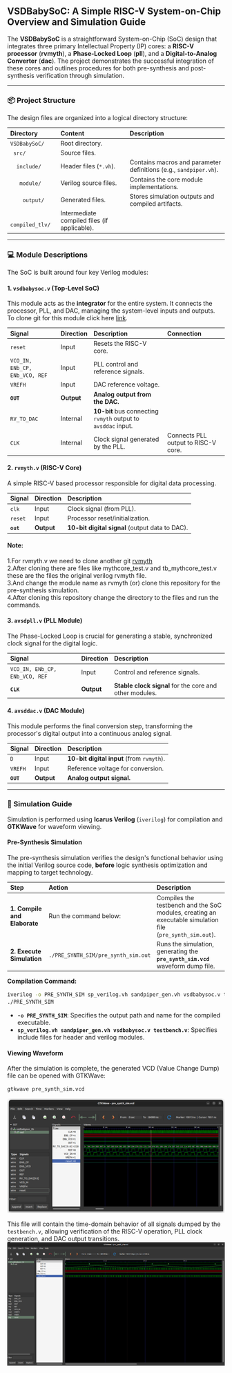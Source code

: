 ## VSDBabySoC: A Simple RISC-V System-on-Chip Overview and Simulation Guide

The **VSDBabySoC** is a straightforward System-on-Chip (SoC) design that integrates three primary Intellectual Property (IP) cores: a **RISC-V processor** (**rvmyth**), a **Phase-Locked Loop** (**pll**), and a **Digital-to-Analog Converter** (**dac**). The project demonstrates the successful integration of these cores and outlines procedures for both pre-synthesis and post-synthesis verification through simulation.

-----

### 📦 Project Structure

The design files are organized into a logical directory structure:

| Directory | Content | Description |
| :--- | :--- | :--- |
| `VSDBabySoC/` | Root directory. | |
| ` src/` | Source files. | |
| `  include/` | Header files (`*.vh`). | Contains macros and parameter definitions (e.g., `sandpiper.vh`). |
| `   module/` | Verilog source files. | Contains the core module implementations. |
| `    output/` | Generated files. | Stores simulation outputs and compiled artifacts. |
| `     compiled_tlv/ ` | Intermediate compiled files (if applicable). | |

-----

### 💻 Module Descriptions

The SoC is built around four key Verilog modules:  



#### 1\. `vsdbabysoc.v` (Top-Level SoC)

This module acts as the **integrator** for the entire system. It connects the processor, PLL, and DAC, managing the system-level inputs and outputs.  
To clone git for this module click here [link](https://github.com/hemanthkumardm/SFAL-VSD-SoC-Journey.git). 


| Signal | Direction | Description | Connection |
| :--- | :--- | :--- | :--- |
| `reset` | Input | Resets the RISC-V core. | |
| `VCO_IN, ENb_CP, ENb_VCO, REF` | Input | PLL control and reference signals. | |
| `VREFH` | Input | DAC reference voltage. | |
| **`OUT`** | **Output** | **Analog output from the DAC.** | |
| `RV_TO_DAC` | Internal | **10-bit** bus connecting `rvmyth` output to `avsddac` input. | |
| `CLK` | Internal | Clock signal generated by the PLL. | Connects PLL output to RISC-V core. |

#### 2\. `rvmyth.v` (RISC-V Core)

A simple RISC-V based processor responsible for digital data processing.

| Signal | Direction | Description |
| :--- | :--- | :--- |
| `clk` | Input | Clock signal (from PLL). |
| `reset` | Input | Processor reset/initialization. |
| **`out`** | **Output** | **10-bit digital signal** (output data to DAC). |

#### Note:  
   1.For rvmyth.v we need to clone another git [rvmyth](https://github.com/kunalg123/rvmyth/)  
   2.After cloning there are files like mythcore_test.v and tb_mythcore_test.v these are the files the original verilog rvmyth file.  
   3.And change the module name as rvmyth (or) clone this repository for the pre-synthesis simulation.  
   4.After cloning this repository change the directory to the files and run the commands.  
#### 3\. `avsdpll.v` (PLL Module)

The Phase-Locked Loop is crucial for generating a stable, synchronized clock signal for the digital logic.

| Signal | Direction | Description |
| :--- | :--- | :--- |
| `VCO_IN, ENb_CP, ENb_VCO, REF` | Input | Control and reference signals. |
| **`CLK`** | **Output** | **Stable clock signal** for the core and other modules. |

#### 4\. `avsddac.v` (DAC Module)

This module performs the final conversion step, transforming the processor's digital output into a continuous analog signal.

| Signal | Direction | Description |
| :--- | :--- | :--- |
| `D` | Input | **10-bit digital input** (from `rvmyth`). |
| `VREFH` | Input | Reference voltage for conversion. |
| **`OUT`** | **Output** | **Analog output signal.** |

-----

### 🧪 Simulation Guide

Simulation is performed using **Icarus Verilog** (`iverilog`) for compilation and **GTKWave** for waveform viewing.

#### Pre-Synthesis Simulation

The pre-synthesis simulation verifies the design's functional behavior using the initial Verilog source code, **before** logic synthesis optimization and mapping to target technology.

| Step | Action | Description |
| :--- | :--- | :--- |
| **1. Compile and Elaborate** | Run the command below: | Compiles the testbench and the SoC modules, creating an executable simulation file (`pre_synth_sim.out`). |
| **2. Execute Simulation** | `./PRE_SYNTH_SIM/pre_synth_sim.out` | Runs the simulation, generating the **`pre_synth_sim.vcd`** waveform dump file. |

**Compilation Command:**

```bash
iverilog -o PRE_SYNTH_SIM sp_verilog.vh sandpiper_gen.vh vsdbabysoc.v testbench.v
./PRE_SYNTH_SIM
```

  * **`-o PRE_SYNTH_SIM`**: Specifies the output path and name for the compiled executable.
  * **`sp_verilog.vh sandpiper_gen.vh vsdbabysoc.v testbench.v`**: Specifies include files for header and verilog modules.

#### Viewing Waveform

After the simulation is complete, the generated VCD (Value Change Dump) file can be opened with GTKWave:

```bash
gtkwave pre_synth_sim.vcd 
```
![Alt Text](https://github.com/balajitv-05/RISC-V-Chip-Tape-Out/blob/a20bb285b5b9e60d462f42bc3218ef41d537e02f/week2/images/pre_synth_2.png)

This file will contain the time-domain behavior of all signals dumped by the `testbench.v`, allowing verification of the RISC-V operation, PLL clock generation, and DAC output transitions.
![Alt Text](https://github.com/balajitv-05/RISC-V-Chip-Tape-Out/blob/a20bb285b5b9e60d462f42bc3218ef41d537e02f/week2/images/pre_synth_3.png)
